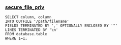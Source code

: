 
### [secure_file_priv](https://dev.mysql.com/doc/refman/5.7/en/server-system-variables.html#sysvar_secure_file_priv)

~~~mysql
SELECT column, column
INTO OUTFILE '/path/filename'
FIELDS TERMINATED BY ',' OPTIONALLY ENCLOSED BY '"'
LINES TERMINATED BY '\n'
FROM database.table
WHERE 1=1;
~~~